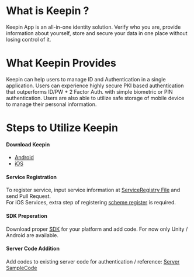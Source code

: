 # What is Keepin ?

Keepin App is an all-in-one identity solution. Verify who you are, provide information about yourself, store and secure your data in one place without losing control of it.

  
 
 
# What Keepin Provides

Keepin can help users to manage ID and Authentication in a single application. Users can experience highly secure  PKI based authentication that outperforms ID/PW + 2 Factor Auth. with simple biometric or PIN authentication. Users are also able to utilize safe storage of mobile device to manage their personal information.
  
  

# Steps to Utilize Keepin
#### Download Keepin
  * [Android](https://play.google.com/store/apps/details?id=com.coinplug.metadium)
  * [iOS](https://itunes.apple.com/app//id1452993752?mt=8)

#### Service Registration
To register service, input service information at [ServiceRegistry File](service_registry.md#service-infomaton) and send Pull Request.  
For iOS Services, extra step of registering [scheme register](service_registry.md#ios-pre-register-scheme) is required.

#### SDK Preperation
Download proper [SDK](prepare_sdk.md) for your platform and add code.
For now only Unity / Android are available.  


#### Server Code Addition
Add codes to existing server code for authentication / reference: [Server SampleCode](server_side_usage.md)



